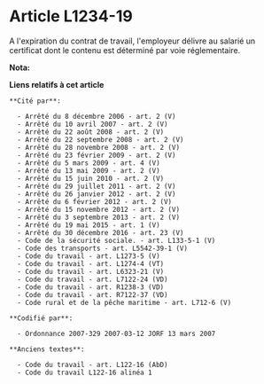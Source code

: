# Article L1234-19

A l'expiration du contrat de travail, l'employeur délivre au salarié un certificat dont le contenu est déterminé par voie
réglementaire.

**Nota:**



**Liens relatifs à cet article**

	**Cité par**:

	  - Arrêté du 8 décembre 2006 - art. 2 (V)
	  - Arrêté du 10 avril 2007 - art. 2 (V)
	  - Arrêté du 22 août 2008 - art. 2 (V)
	  - Arrêté du 22 septembre 2008 - art. 2 (V)
	  - Arrêté du 28 novembre 2008 - art. 2 (V)
	  - Arrêté du 23 février 2009 - art. 2 (V)
	  - Arrêté du 5 mars 2009 - art. 4 (V)
	  - Arrêté du 13 mai 2009 - art. 2 (V)
	  - Arrêté du 15 juin 2010 - art. 2 (V)
	  - Arrêté du 29 juillet 2011 - art. 2 (V)
	  - Arrêté du 26 janvier 2012 - art. 2 (V)
	  - Arrêté du 6 février 2012 - art. 2 (V)
	  - Arrêté du 15 novembre 2012 - art. 2 (V)
	  - Arrêté du 3 septembre 2013 - art. 2 (V)
	  - Arrêté du 19 mai 2015 - art. 1 (V)
	  - Arrêté du 30 décembre 2016 - art. 23 (V)
	  - Code de la sécurité sociale. - art. L133-5-1 (V)
	  - Code des transports - art. L5542-39-1 (V)
	  - Code du travail - art. L1273-5 (V)
	  - Code du travail - art. L1274-4 (VT)
	  - Code du travail - art. L6323-21 (V)
	  - Code du travail - art. L7122-24 (VD)
	  - Code du travail - art. R1238-3 (VD)
	  - Code du travail - art. R7122-37 (VD)
	  - Code rural et de la pêche maritime - art. L712-6 (V)

	**Codifié par**:

	  - Ordonnance 2007-329 2007-03-12 JORF 13 mars 2007

	**Anciens textes**:

	  - Code du travail - art. L122-16 (AbD)
	  - Code du travail L122-16 alinéa 1

